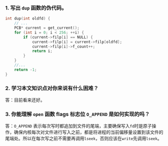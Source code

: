 ### 1. 写出 `dup` 函数的伪代码。

```c
int dup(int oldfd) {
    // ...
    PCB* current = get_current();
    for (int i = 0; i < 256; ++i) {
        if (current->filp[i] == NULL) {
            current->filp[i] = current->filp[oldfd];
            current->filp[i]->f_count++;
            return i;
        }
    }
    //...
    return -1;
}
```

### 2. 学习本文知识点对你来说有什么困难？

答：目前看来还好。

### 3. 你能理解 `open` 函数 flags 标志位 `O_APPEND` 是如何实现的吗？

答：`O_APPEND` 表示每次写时都追加到文件的尾端，主要确保写入`fd`时是原子操作，确保内核每次对文件进行写入之前，都是将进程的当前偏移量设置到该文件的尾端处。所以在每次写之前不需要再调用`lseek`，否则应该在`write`先调用`lseek`。
